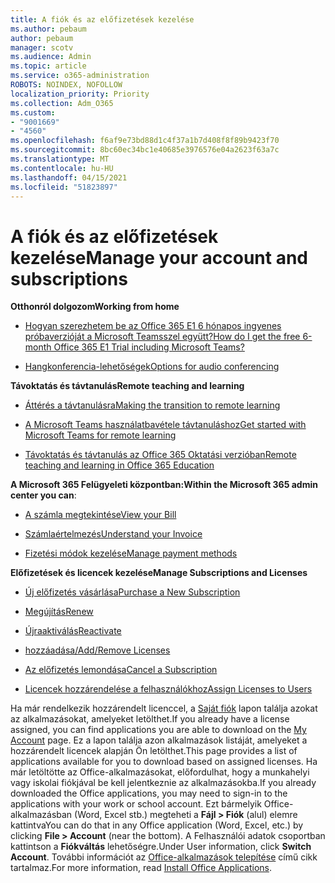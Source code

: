 ```yaml
---
title: A fiók és az előfizetések kezelése
ms.author: pebaum
author: pebaum
manager: scotv
ms.audience: Admin
ms.topic: article
ms.service: o365-administration
ROBOTS: NOINDEX, NOFOLLOW
localization_priority: Priority
ms.collection: Adm_O365
ms.custom:
- "9001669"
- "4560"
ms.openlocfilehash: f6af9e73bd88d1c4f37a1b7d408f8f89b9423f70
ms.sourcegitcommit: 8bc60ec34bc1e40685e3976576e04a2623f63a7c
ms.translationtype: MT
ms.contentlocale: hu-HU
ms.lasthandoff: 04/15/2021
ms.locfileid: "51823897"
---
```

# <a name="manage-your-account-and-subscriptions"></a><span data-ttu-id="0b3b2-102">A fiók és az előfizetések kezelése</span><span class="sxs-lookup"><span data-stu-id="0b3b2-102">Manage your account and subscriptions</span></span>

<span data-ttu-id="0b3b2-103">**Otthonról dolgozom**</span><span class="sxs-lookup"><span data-stu-id="0b3b2-103">**Working from home**</span></span>
- [<span data-ttu-id="0b3b2-104">Hogyan szerezhetem be az Office 365 E1 6 hónapos ingyenes próbaverzióját a Microsoft Teamsszel együtt?</span><span class="sxs-lookup"><span data-stu-id="0b3b2-104">How do I get the free 6-month Office 365 E1 Trial including Microsoft Teams?</span></span>](https://docs.microsoft.com/MicrosoftTeams/e1-trial-license)

- [<span data-ttu-id="0b3b2-105">Hangkonferencia-lehetőségek</span><span class="sxs-lookup"><span data-stu-id="0b3b2-105">Options for audio conferencing</span></span>](https://docs.microsoft.com/alchemyinsights/options-for-audio-conferencing)

<span data-ttu-id="0b3b2-106">**Távoktatás és távtanulás**</span><span class="sxs-lookup"><span data-stu-id="0b3b2-106">**Remote teaching and learning**</span></span>

- [<span data-ttu-id="0b3b2-107">Áttérés a távtanulásra</span><span class="sxs-lookup"><span data-stu-id="0b3b2-107">Making the transition to remote learning</span></span>](https://www.microsoft.com/education/remote-learning)

- [<span data-ttu-id="0b3b2-108">A Microsoft Teams használatbavétele távtanuláshoz</span><span class="sxs-lookup"><span data-stu-id="0b3b2-108">Get started with Microsoft Teams for remote learning</span></span>](https://docs.microsoft.com/MicrosoftTeams/remote-learning-edu)

- [<span data-ttu-id="0b3b2-109">Távoktatás és távtanulás az Office 365 Oktatási verzióban</span><span class="sxs-lookup"><span data-stu-id="0b3b2-109">Remote teaching and learning in Office 365 Education</span></span>](https://docs.microsoft.com/MicrosoftTeams/remote-learning-edu)

<span data-ttu-id="0b3b2-110">**A Microsoft 365 Felügyeleti központban:**</span><span class="sxs-lookup"><span data-stu-id="0b3b2-110">**Within the Microsoft 365 admin center you can**:</span></span> 

- [<span data-ttu-id="0b3b2-111">A számla megtekintése</span><span class="sxs-lookup"><span data-stu-id="0b3b2-111">View your Bill</span></span>](https://docs.microsoft.com/microsoft-365/commerce/billing-and-payments/view-your-bill-or-invoice) 

- [<span data-ttu-id="0b3b2-112">Számlaértelmezés</span><span class="sxs-lookup"><span data-stu-id="0b3b2-112">Understand your Invoice</span></span>](https://docs.microsoft.com/microsoft-365/commerce/billing-and-payments/understand-your-invoice)

- [<span data-ttu-id="0b3b2-113">Fizetési módok kezelése</span><span class="sxs-lookup"><span data-stu-id="0b3b2-113">Manage payment methods</span></span>](https://docs.microsoft.com/microsoft-365/commerce/billing-and-payments/manage-payment-methods)

<span data-ttu-id="0b3b2-114">**Előfizetések és licencek kezelése**</span><span class="sxs-lookup"><span data-stu-id="0b3b2-114">**Manage Subscriptions and Licenses**</span></span> 

- [<span data-ttu-id="0b3b2-115">Új előfizetés vásárlása</span><span class="sxs-lookup"><span data-stu-id="0b3b2-115">Purchase a New Subscription</span></span>](https://docs.microsoft.com/microsoft-365/commerce/subscriptions/upgrade-to-different-plan)

- [<span data-ttu-id="0b3b2-116">Megújítás</span><span class="sxs-lookup"><span data-stu-id="0b3b2-116">Renew</span></span>](https://docs.microsoft.com/microsoft-365/commerce/subscriptions/renew-your-subscription) 

- [<span data-ttu-id="0b3b2-117">Újraaktiválás</span><span class="sxs-lookup"><span data-stu-id="0b3b2-117">Reactivate</span></span>](https://docs.microsoft.com/microsoft-365/commerce/subscriptions/reactivate-your-subscription)

- [<span data-ttu-id="0b3b2-118"> hozzáadása/</span><span class="sxs-lookup"><span data-stu-id="0b3b2-118">Add/Remove Licenses</span></span>](https://docs.microsoft.com/microsoft-365/commerce/licenses/buy-licenses)

- [<span data-ttu-id="0b3b2-119">Az előfizetés lemondása</span><span class="sxs-lookup"><span data-stu-id="0b3b2-119">Cancel a Subscription</span></span>](https://docs.microsoft.com/microsoft-365/commerce/subscriptions/cancel-your-subscription)

- [<span data-ttu-id="0b3b2-120">Licencek hozzárendelése a felhasználókhoz</span><span class="sxs-lookup"><span data-stu-id="0b3b2-120">Assign Licenses to Users</span></span>](https://docs.microsoft.com/microsoft-365/admin/manage/assign-licenses-to-users)

<span data-ttu-id="0b3b2-121">Ha már rendelkezik hozzárendelt licenccel, a [Saját fiók](https://portal.office.com/account/#installs) lapon találja azokat az alkalmazásokat, amelyeket letölthet.</span><span class="sxs-lookup"><span data-stu-id="0b3b2-121">If you already have a license assigned, you can find applications you are able to download on the [My Account](https://portal.office.com/account/#installs) page.</span></span> <span data-ttu-id="0b3b2-122">Ez a lapon találja azon alkalmazások listáját, amelyeket a hozzárendelt licencek alapján Ön letölthet.</span><span class="sxs-lookup"><span data-stu-id="0b3b2-122">This page provides a list of applications available for you to download based on assigned licenses.</span></span> <span data-ttu-id="0b3b2-123">Ha már letöltötte az Office-alkalmazásokat, előfordulhat, hogy a munkahelyi vagy iskolai fiókjával be kell jelentkeznie az alkalmazásokba.</span><span class="sxs-lookup"><span data-stu-id="0b3b2-123">If you already downloaded the Office applications, you may need to sign-in to the applications with your work or school account.</span></span> <span data-ttu-id="0b3b2-124">Ezt bármelyik Office-alkalmazásban (Word, Excel stb.) megteheti a **Fájl > Fiók** (alul) elemre kattintva</span><span class="sxs-lookup"><span data-stu-id="0b3b2-124">You can do that in any Office application (Word, Excel, etc.) by clicking **File > Account** (near the bottom).</span></span> <span data-ttu-id="0b3b2-125">A Felhasználói adatok csoportban kattintson a **Fiókváltás** lehetőségre.</span><span class="sxs-lookup"><span data-stu-id="0b3b2-125">Under User information, click **Switch Account**.</span></span> <span data-ttu-id="0b3b2-126">További információt az [Office-alkalmazások telepítése](https://docs.microsoft.com/microsoft-365/admin/setup/install-applications) című cikk tartalmaz.</span><span class="sxs-lookup"><span data-stu-id="0b3b2-126">For more information, read [Install Office Applications](https://docs.microsoft.com/microsoft-365/admin/setup/install-applications).</span></span> 
